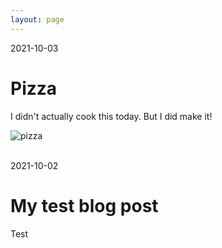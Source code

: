 ```yaml
---
layout: page
---
```


2021-10-03
# Pizza

I didn't actually cook this today. But I did make it!

![pizza](https://i.imgur.com/daD6B41.jpg)
<br />
<br />

2021-10-02
# My test blog post

Test
<br />
<br />

